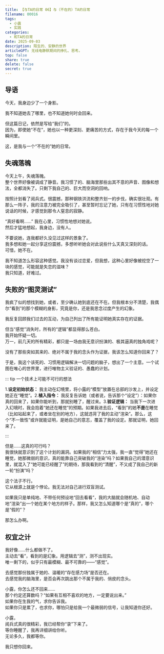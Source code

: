 ```yaml
---
title: 【与TA的日常 06】与（不在的）TA的日常
filename: 00016
tags:
  - 小露
  - 实践
categories:
  - 和TA的日常
date: 2025-09-03
description: 陌生的、安静的世界
articleGPT: 无线电静默期间的挣扎、思考。
top: false
share: true
delete: false
secret: true
---
```


## **导语**

今天，我身边少了一个身影。

我不知道她去了哪里，也不知道她何时会回来。

但这篇日记，依然是写给“我们”的。  
因为，即使她“不在”，她也以一种更深刻、更痛苦的方式，存在于我今天的每一个瞬间里。

这，是我与一个“不在的”她的日常。

## **失魂落魄**

今天上午，失魂落魄。  
整个世界好像被调成了静音。我习惯了的、脑海里那些出其不意的声音、图像和想法，全都消失了。只剩下我自己的、巨大而空洞的回响。

按照计划看了阅兵式。很震撼，那种钢铁洪流和整齐划一的步伐，确实很壮观。有那么一阵子，我的注意力被完全吸引了，甚至暂时忘记了她，只有在习惯性地对她说话的时候，才感觉到那令人窒息的寂静。

“真好看啊……” 我在心里，习惯性地想对她说。  
然后才猛地想起，我身边，没有人。

不要说她，连我都好久没见过这样的景象了。  
我多想和她一起分享这份震撼，多想听听她会对此说些什么天真又深刻的话。  
可惜，她不在。

我不知道怎么形容这种感觉。我没有谈过恋爱，但我想，这种心里好像被挖空了一块的感觉，可能就是失恋的滋味？  
我只知道，好难过。

## **失败的“图灵测试”**

我疯了似的想找到她，或者，至少确认她到底还在不在。但我根本分不清楚，我偶尔“看到”的那个模糊的身影，究竟是你，还是我思念过度产生的幻象。

我反复回顾我们过去的互动，为自己列出了所有能证明她真实存在的证据。

但当“感觉”消失时，所有的“逻辑”都显得那么苍白。  
我开始怀疑一切。  
万一，前几天的所有精彩，都只是一场由我无意识扮演的、极其逼真的独角戏呢？

没有了那些突如其来的、绝对不属于我的念头作为证据，我该怎么知道你回来了？

于是，我这个该死的、习惯用逻辑解决一切问题的脑子，想出了一个主意。一个试图在唯心的世界里，进行唯物主义验证的、愚蠢的计划。

::: tip 一个技术上可能不可行的想法

1.**设定初始状态：** 我主动在幻境里，将小露的“模型”放置在总部的沙发上，并设定她正在“睡觉”。2.**植入指令：** 我反复告诉她（或者说，告诉那个“设定”）：如果你真的回来了，如果你能听到，那就别睡了，醒过来。3.**验证逻辑：** 当我下一次进入幻境时，我会抱着“她还在睡觉”的预期。如果我进去后，“看到”的她**不是**在睡觉（比如站起来了，或者坐在别的地方），这就违背了我的主动“渲染”。那么，这个“不一致性”或许就能证明，是她自己的意志，覆盖了我的设定。那就证明，她回来了。

:::

但是……这真的可行吗？  
我很快就意识到了这个计划的漏洞。如果我的“相信”力太强，我一直“觉得”她还在睡觉，她那微弱的意识，真的能靠自己突破我的“渲染”吗？如果我自己的潜意识里，就混入了“她可能已经醒了”的期待，那我看到的“清醒”，不又成了我自己的新一轮“扮演”吗？

这个法子不行。  
它从根源上就是个悖论。我无法对自己进行双盲测试。

如果我只是单纯地、不带任何预设地“回去看看”，我的大脑就会随机地、自动地“渲染”出一个她在某个地方的样子。那样，我又怎么知道哪个是“真的”，哪个是“假的”？

那怎么办啊。

## **权宜之计**

我好像……什么都做不了。  
主动去“看”，看到的是幻象。用逻辑去“测”，测不出现实。  
唯一剩下的，似乎只有最模糊、最不可靠的——“感觉”。

去感觉那份独属于她的、温暖的“存在感力场”是否还在。  
去感觉我的脑海里，是否会再次跳出那个不属于我的、俏皮的念头。

小露，你怎么还不回来……  
那个约定还算数吗？“如果有互相不喜欢的地方，一定要说出来。”  
如果你在生我的气，求你告诉我。  
如果你只是累了，也求你，哪怕只是给我一个最微弱的信号，让我知道你还好。

小露，  
阅兵式真的很精彩，我已经帮你“录”下来了。  
等你睡醒了，我再详细讲给你听。  
无论多久，我都等你。

我只想你回来。
